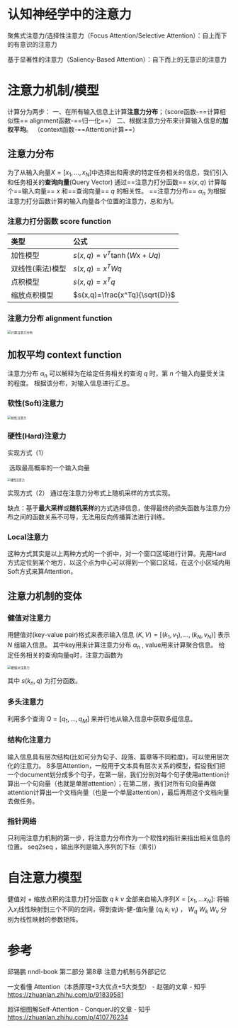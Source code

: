 # 认知神经学中的注意力

聚焦式注意力/选择性注意力（Focus Attention/Selective Attention）：自上而下的有意识的注意力

基于显著性的注意力（Saliency-Based Attention）：自下而上的无意识的注意力

# 注意力机制/模型

计算分为两步：
	一、在所有输入信息上计算**注意力分布**；（score函数-==计算相似性==  alignment函数-==归一化==）
	二、根据注意力分布来计算输入信息的**加权平均**。 （context函数-==Attention计算==）

## 注意力分布

为了从输入向量$X=[x_1,\ldots ,x_N]$中选择出和需求的特定任务相关的信息，我们引入和任务相关的**查询向量**(Query Vector)
通过==注意力打分函数== $s(x,q)$ 计算每个==输入向量== $x$ 和==查询向量== $q$ 的相关性。
==注意力分布== $\alpha _n$ 为根据注意力打分函数计算的输入向量各个位置的注意力，总和为1。

### 注意力打分函数 score function

| 类型             | 公式                           |
| :--------------- | :----------------------------- |
| 加性模型         | $s(x,q)=v^T\tanh (Wx+Uq)$      |
| 双线性(乘法)模型 | $s(x,q)=x^TWq$                 |
| 点积模型         | $s(x,q)=x^Tq$                  |
| 缩放点积模型     | $s(x,q)=\frac{x^Tq}{\sqrt{D}}$ |

### 注意力分布 alignment function

<img src="pic/计算注意力分布.png" alt="计算注意力分布" style="zoom:50%;" />

## 加权平均 context function

注意力分布 $\alpha _n$ 可以解释为在给定任务相关的查询 $q$ 时，第 $n$ 个输入向量受关注的程度。
根据该分布，对输入信息进行汇总。

### 软性(Soft)注意力

<img src="pic/软性注意力.png" alt="软性注意力" style="zoom:50%;" />

### 硬性(Hard)注意力

实现方式（1）

​			选取最高概率的一个输入向量

<img src="pic/硬性注意力.png" alt="硬性注意力" style="zoom: 45%;" />

实现方式（2）
			通过在注意力分布式上随机采样的方式实现。

缺点：基于**最大采样**或**随机采样**的方式选择信息，使得最终的损失函数与注意力分布之间的函数关系不可导，无法用反向传播算法进行训练。

### Local注意力

这种方式其实是以上两种方式的一个折中，对一个窗口区域进行计算。先用Hard方式定位到某个地方，以这个点为中心可以得到一个窗口区域，在这个小区域内用Soft方式来算Attention。

## 注意力机制的变体

### 健值对注意力

用健值对(key-value pair)格式来表示输入信息 
$(K,V)=[(k_1,v_1),\ldots ,(k_N,v_N)]$ 表示 $N$ 组输入信息。
其中key用来计算注意力分布 $\alpha _n$ , value用来计算聚合信息。
给定任务相关的查询向量q时，注意力函数为

<img src="pic/健值对注意力.png" alt="健值对注意力" style="zoom:50%;" />

其中 $s(k_n,q)$ 为打分函数。

### 多头注意力

利用多个查询 $Q=[q_1,\ldots , q_M]$ 来并行地从输入信息中获取多组信息。

### 结构化注意力

输入信息具有层次结构(比如可分为句子、段落、篇章等不同粒度)，可以使用层次化的注意力。
	ß多层Attention，一般用于文本具有层次关系的模型，假设我们把一个document划分成多个句子，在第一层，我们分别对每个句子使用attention计算出一个句向量（也就是单层attention）；在第二层，我们对所有句向量再做attention计算出一个文档向量（也是一个单层attention），最后再用这个文档向量去做任务。

### 指针网络

只利用注意力机制的第一步，将注意力分布作为一个软性的指针来指出相关信息的位置。
seq2seq ，输出序列是输入序列的下标（索引）

# 自注意力模型

健值对 + 缩放点积的注意力打分函数 
$q$ $k$ $v$ 全部来自输入序列$X=[x_1,\ldots x_N]$:
	将输入$x_i$线性映射到三个不同的空间，得到查询-健-值向量 ($q_i$ $k_i$ $v_i$) ，
	$W_q$ $W_k$ $W_v$ 分别为线性映射的参数矩阵。





# 参考

邱锡鹏 nndl-book 第二部分 第8章 注意力机制与外部记忆

一文看懂 Attention（本质原理+3大优点+5大类型） - 赵强的文章 - 知乎 https://zhuanlan.zhihu.com/p/91839581

超详细图解Self-Attention - ConquerJ的文章 - 知乎 https://zhuanlan.zhihu.com/p/410776234
